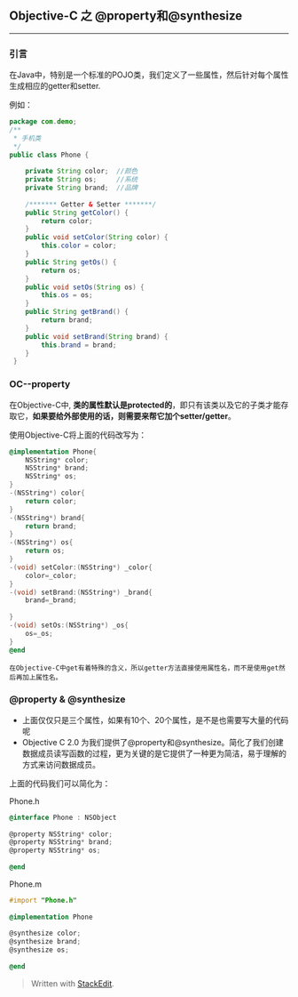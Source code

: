 ## Objective-C 之 @property和@synthesize

***

### 引言
在Java中，特别是一个标准的POJO类，我们定义了一些属性，然后针对每个属性生成相应的getter和setter.

例如：

``` java
package com.demo;
/**
 * 手机类
 */
public class Phone {
 
    private String color;  //颜色
    private String os;     //系统
    private String brand;  //品牌
 
    /******* Getter & Setter *******/
    public String getColor() {
        return color;
    }
    public void setColor(String color) {
        this.color = color;
    }
    public String getOs() {
        return os;
    }
    public void setOs(String os) {
        this.os = os;
    }
    public String getBrand() {
        return brand;
    }
    public void setBrand(String brand) {
        this.brand = brand;
    }
 }  
```

### OC--property
在Objective-C中, **类的属性默认是protected的**，即只有该类以及它的子类才能存取它，**如果要给外部使用的话，则需要来帮它加个setter/getter**。

使用Objective-C将上面的代码改写为：

``` objective-c
@implementation Phone{
    NSString* color;
    NSString* brand;
    NSString* os;
}
-(NSString*) color{
    return color;
}
-(NSString*) brand{
    return brand;
}
-(NSString*) os{
    return os;
}
-(void) setColor:(NSString*) _color{
    color=_color;
}
-(void) setBrand:(NSString*) _brand{
    brand=_brand;
 
}
-(void) setOs:(NSString*) _os{
    os=_os;
}
@end
```
`在Objective-C中get有着特殊的含义，所以getter方法直接使用属性名，而不是使用get然后再加上属性名。`


### @property & @synthesize
* 上面仅仅只是三个属性，如果有10个、20个属性，是不是也需要写大量的代码呢
* Objective C 2.0 为我们提供了@property和@synthesize。简化了我们创建数据成员读写函数的过程，更为关键的是它提供了一种更为简洁，易于理解的方式来访问数据成员。

上面的代码我们可以简化为：

Phone.h

``` objective-c
@interface Phone : NSObject
 
@property NSString* color;
@property NSString* brand;
@property NSString* os;
 
@end
```

Phone.m

``` objective-c
#import "Phone.h"
 
@implementation Phone
 
@synthesize color;
@synthesize brand;
@synthesize os;
 
@end
```


> Written with [StackEdit](https://stackedit.io/).